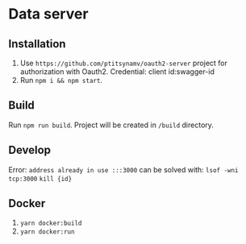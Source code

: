 # Data server

## Installation
1. Use `https://github.com/ptitsynamv/oauth2-server` project for authorization with Oauth2. 
Credential: client id:swagger-id   
2. Run `npm i && npm start`.

## Build
Run `npm run build`. Project will be created in `/build` directory.

## Develop
Error: `address already in use :::3000` can be solved with:
`lsof -wni tcp:3000`
`kill {id}`

## Docker
1. `yarn docker:build`
2. `yarn docker:run`

